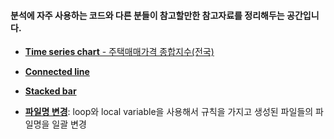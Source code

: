 #### 분석에 자주 사용하는 코드와 다른 분들이 참고할만한 참고자료를 정리해두는 공간입니다.

- [**Time series chart** - 주택매매가격 종합지수(전국)](https://github.com/jaesungc/Stata-Frequent-Code/blob/master/Graph_time%20series_tsline.md)

- [**Connected line**](https://github.com/jaesungc/Stata-Frequent-Code/blob/master/Graph_Connected%20line.do)

- [**Stacked bar**](https://github.com/jaesungc/Stata-Frequent-Code/blob/master/Graph_Stacked%20bar.do)

- [**파일명 변경**](https://github.com/jaesungc/Stata-Frequent-Code/blob/master/filename_change.do): loop와 local variable을 사용해서 규칙을 가지고 생성된 파일들의 파일명을 일괄 변경
